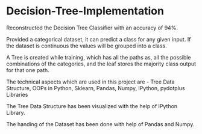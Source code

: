 # Decision-Tree-Implementation

Reconstructed the Decision Tree Classifier with an accuracy of 94%. 

Provided a categorical dataset, it can predict a class for any given input. If the dataset is continuous the values will be grouped into a class. 

A Tree is created while training, which has all the paths as, all the possible combinations of the categories, and the leaf stores the majority class output for that one path.

The technical aspects which are used in this project are -  Tree Data Structure, OOPs in Python, Sklearn, Pandas, Numpy, IPython, pydotplus Libraries

The Tree Data Structure has been visualized with the help of IPython Library.

The handing of the Dataset has been done with help of Pandas and Numpy.
